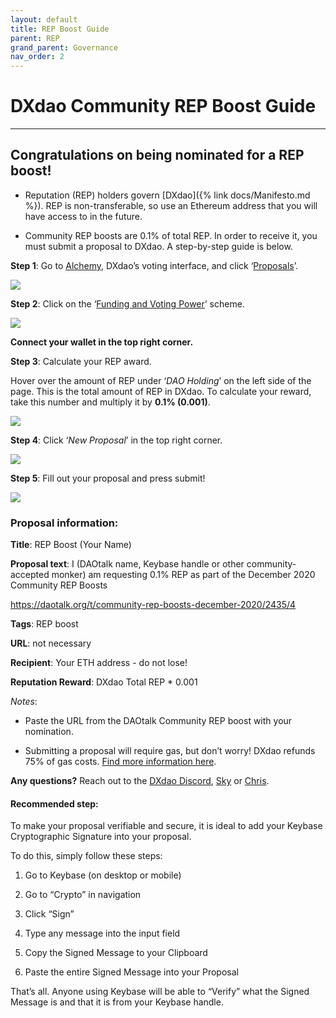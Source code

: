 ```yaml
---
layout: default
title: REP Boost Guide
parent: REP
grand_parent: Governance
nav_order: 2
---
```


# DXdao Community REP Boost Guide

___

## Congratulations on being nominated for a REP boost!
    
-   Reputation (REP) holders govern [DXdao]({% link docs/Manifesto.md %}). REP is non-transferable, so use an Ethereum address that you will have access to in the future.
    
-   Community REP boosts are 0.1% of total REP. In order to receive it, you must submit a proposal to DXdao. A step-by-step guide is below.
  
**Step 1**: Go to <a href="https://alchemy.daostack.io/dao/0x519b70055af55a007110b4ff99b0ea33071c720a" target="_blank">Alchemy</a>, DXdao’s voting interface, and click ‘<a href="https://alchemy.daostack.io/dao/0x519b70055af55a007110b4ff99b0ea33071c720a/schemes" target="_blank">Proposals</a>’.

[![](https://lh6.googleusercontent.com/0jA1TTxylT3Cr9t3sFj4TARkMRXbbrJcz1lntrdZ0HaalUMov-yg_q7VDDcupTOeZVPnR7hS3wS0k8B662wXNW5UPbqqh1D3c1wZedtv47Gvr0OBINAzfeTvXfT5a8nr_3Bj6QBp)](https://alchemy.daostack.io/dao/0x519b70055af55a007110b4ff99b0ea33071c720a/schemes)


**Step 2**: Click on the ‘<a href="https://alchemy.daostack.io/dao/0x519b70055af55a007110b4ff99b0ea33071c720a/scheme/0x28d5c82734905e9708c4d1332ba6d4753ac04836a4fcf4c5451c2dc5d5d76237" target="_blank">Funding and Voting Power</a>’ scheme.
  

[![](https://lh3.googleusercontent.com/mTYOgQ053mG205ViLr1W-kPD4t99iod2HXZ5aFPXrpZG-q3OkR8D18pEcMzWHfe55_64PqX1-y141ySzrY8qrL0zKskJICb1RKvKKqgjO65wDRkb2j0yOHgOJ3y3StVMNyipLN_K)](https://alchemy.daostack.io/dao/0x519b70055af55a007110b4ff99b0ea33071c720a/scheme/0x28d5c82734905e9708c4d1332ba6d4753ac04836a4fcf4c5451c2dc5d5d76237)

**Connect your wallet in the top right corner.**

**Step 3**: Calculate your REP award.

Hover over the amount of REP under ‘*DAO Holding*’ on the left side of the page. This is the total amount of REP in DXdao. To calculate your reward, take this number and multiply it by **0.1% (0.001)**.

![](https://lh4.googleusercontent.com/PpRh8R3hvQ5_X5LwdDNSFTr0LUxezd-JwvdmstrrWdbY8gd2zeg2o-hbh1LBHbge7jYwX9pnKlgcjw-6fsva6SVA84qoxIKM-L7bGgb72smQdUJa5fj6BzbpQlmPuRSkXjAt291B)

  
  

**Step 4**: Click ‘*New Proposal*’ in the top right corner.

![](https://lh4.googleusercontent.com/nS-uoYHe6f9xZslEBJJaYnHA8aZS9WXaO-Br4aYJU1gOPHpIGH_V-qBEpk_xG-1FWu22mJstMvJxPFsQpm4x1cW9QjUSXdYNNNci0J4BmilZjcrVsqmCF5tPI6GsTBE5-i71xOP5)

  

**Step 5**: Fill out your proposal and press submit!

![](https://lh3.googleusercontent.com/qliDiK6FnMM7hMgj1LgQcxTrnAGzAcGaFDn-w1c--_WUvguZwiiIr6miLoYtE0sikjXUm2x5Esfs337VEx2YXy3jDOpzYIEmPLcv3nvJV7MqX0Nk9S-heRk_NNmO4NaCjXtRk04b)


### Proposal information:

**Title**: REP Boost (Your Name)

**Proposal text**: I (DAOtalk name, Keybase handle or other community-accepted monker) am requesting 0.1% REP as part of the December 2020 Community REP Boosts

https://daotalk.org/t/community-rep-boosts-december-2020/2435/4

**Tags**: REP boost

**URL**: not necessary

**Recipient**: Your ETH address - do not lose!

**Reputation Reward**: DXdao Total REP * 0.001

*Notes*:

-   Paste the URL from the DAOtalk Community REP boost with your nomination.
    
-   Submitting a proposal will require gas, but don’t worry! DXdao refunds 75% of gas costs. <a href="https://daotalk.org/t/dxdao-governance-refunds-round-2/2361" target="_blank">Find more information here</a>.
    
**Any questions?** Reach out to the <a href="https://discord.gg/4QXEJQkvHH" target="_blank">DXdao Discord</a>, <a href="https://daotalk.org/u/sky/summary" target="_blank">Sky</a> or <a href="https://daotalk.org/u/powers/summary" target="_blank">Chris</a>.

#### Recommended step:  
  
To make your proposal verifiable and secure, it is ideal to add your Keybase Cryptographic Signature into your proposal.

To do this, simply follow these steps:

1.  Go to Keybase (on desktop or mobile)
    
2.  Go to “Crypto” in navigation
    
3.  Click “Sign”
    
4.  Type any message into the input field
    
5.  Copy the Signed Message to your Clipboard
    
6.  Paste the entire Signed Message into your Proposal

That’s all. Anyone using Keybase will be able to “Verify” what the Signed Message is and that it is from your Keybase handle.
